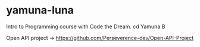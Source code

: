 # yamuna-luna
Intro to Programming course with Code the Dream.
cd 
Yamuna B

Open API project -> https://github.com/Perseverence-dev/Open-API-Project
